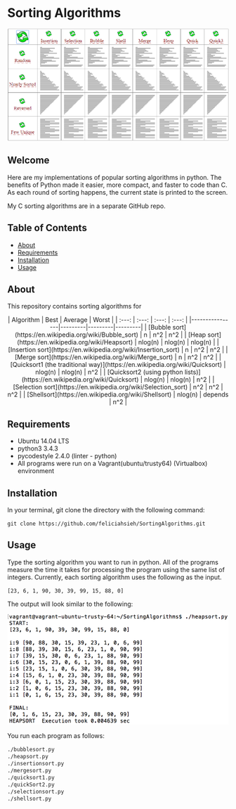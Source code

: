 # Sorting Algorithms

<p align="center"><img src="SortingAlgorithms.gif" width="700"></p>

## Welcome
Here are my implementations of popular sorting algorithms in python. The benefits of Python made it easier, more compact, and faster to code than C. As each round of sorting happens, the current state is printed to the screen.

My C sorting algorithms are in a separate GitHub repo.

## Table of Contents
* [About](#about)
* [Requirements](#requirements)
* [Installation](#installation)
* [Usage](#Usage)

## About
This repository contains sorting algorithms for
<p align="center">
| Algorithm      | Best    | Average |  Worst  |
| :---: | :---: | :---: | :---: |
|----------------|---------|---------|---------|
| [Bubble sort](https://en.wikipedia.org/wiki/Bubble_sort) | n       |   n^2   |   n^2   |
| [Heap sort](https://en.wikipedia.org/wiki/Heapsort)      | nlog(n) | nlog(n) | nlog(n) |
| [Insertion sort](https://en.wikipedia.org/wiki/Insertion_sort) | n       | n^2     | n^2     |
| [Merge sort](https://en.wikipedia.org/wiki/Merge_sort)     | n       | n^2     | n^2     |
| [Quicksort1 (the traditional way)](https://en.wikipedia.org/wiki/Quicksort)    | nlog(n) | nlog(n) | n^2     |
| [Quicksort2 (using python lists)](https://en.wikipedia.org/wiki/Quicksort)    | nlog(n) | nlog(n) | n^2     |
| [Selection sort](https://en.wikipedia.org/wiki/Selection_sort) | n^2     | n^2     | n^2     |
| [Shellsort](https://en.wikipedia.org/wiki/Shellsort)     | nlog(n) | depends | n^2     |
</p>

## Requirements
* Ubuntu 14.04 LTS
* python3 3.4.3
* pycodestyle 2.4.0 (linter - python)
* All programs were run on a Vagrant(ubuntu/trusty64) (Virtualbox) environment

## Installation
In your terminal, git clone the directory with the following command:
```
git clone https://github.com/feliciahsieh/SortingAlgorithms.git
```

## Usage
Type the sorting algorithm you want to run in python. All of the programs measure the time it takes for processing the program using the same list of integers. Currently, each sorting algorithm uses the following as the input.
```
[23, 6, 1, 90, 30, 39, 99, 15, 88, 0]
```

The output will look similar to the following:

<p align="center"><img src="HeapsortExample.png" width="700"></p>

You run each program as follows:

```
./bubblesort.py
./heapsort.py
./insertionsort.py
./mergesort.py
./quicksort1.py
./quickSort2.py
./selectionsort.py
./shellsort.py
```
